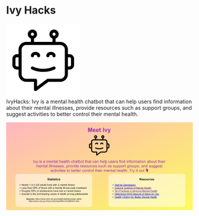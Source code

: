 # Ivy Hacks
![Logo](https://github.com/AmyWeitzman/IvyHacks/blob/main/chatbot_icon.png?raw=true) <br>
IvyHacks: Ivy is a mental health chatbot that can help users find information about their mental illnesses, provide resources such as support groups, and suggest activities to better control their mental health.

![Screenshot1](https://github.com/AmyWeitzman/IvyHacks/blob/main/screenshot1.PNG?raw=true)




